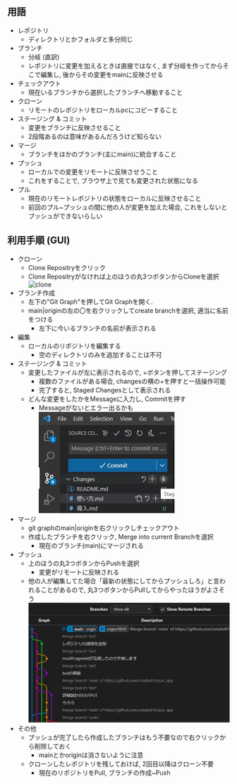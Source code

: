 ## 用語
- レポジトリ
    - ディレクトリとかフォルダと多分同じ
- ブランチ
    - 分岐 (直訳)
    - レポジトリに変更を加えるときは直接ではなく, まず分岐を作ってからそこで編集し, 後からその変更をmainに反映させる
- チェックアウト
    - 現在いるブランチから選択したブランチへ移動すること
- クローン
    - リモートのレポジトリをローカルpcにコピーすること
- ステージング & コミット
    - 変更をブランチに反映させること
    - 2段階あるのは意味があるんだろうけど知らない
- マージ
    - ブランチをほかのブランチ(主にmain)に統合すること
- プッシュ
    - ローカルでの変更をリモートに反映させうこと
    - これをすることで, ブラウザ上で見ても変更された状態になる
- プル
    - 現在のリモートレポジトリの状態をローカルに反映させること
    - 前回のプル~プッシュの間に他の人が変更を加えた場合, これをしないとプッシュができないらしい

## 利用手順 (GUI)
- クローン
    - Clone Repositryをクリック
    - Clone Repositryがなければ上のほうの丸3つボタンからCloneを選択
![clone](https://github.com/satake91t/quiz_app/fig/clone.jpg)
- ブランチ作成
    - 左下の"Git Graph"を押してGit Graphを開く.
    - main|originの左の〇を右クリックしてcreate branchを選択, 適当に名前をつける
        - 左下に今いるブランチの名前が表示される
- 編集
    - ローカルのリポジトリを編集する
        - 空のディレクトリのみを追加することは不可
- ステージング & コミット
    - 変更したファイルが左に表示されるので, +ボタンを押してステージング
        - 複数のファイルがある場合, changesの横の+を押すと一括操作可能
        - 完了すると, Staged Changesとして表示される
    - どんな変更をしたかをMessageに入力し, Commitを押す
        - Messageがないとエラー出るかも
![stage](./fig/stage.jpg)
- マージ
    - git graphのmain|originを右クリックしチェックアウト
    - 作成したブランチを右クリック, Merge into current Branchを選択
        - 現在のブランチ(main)にマージされる
- プッシュ
    - 上のほうの丸3つボタンからPushを選択
        - 変更がリモートに反映される
    - 他の人が編集してた場合「最新の状態にしてからプッシュしろ」と言われることがあるので, 丸3つボタンからPullしてからやったほうがよさそう
![graph](./fig/graph.jpg)
- その他
    - プッシュが完了したら作成したブランチはもう不要なので右クリックから削除しておく
        - mainとかoriginは消さないように注意
    - クローンしたレポジトリを残しておけば, 2回目以降はクローン不要
        - 現在のリポジトリをPull, ブランチの作成~Push